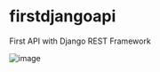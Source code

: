 # firstdjangoapi
First API with Django REST Framework

![image](https://user-images.githubusercontent.com/69769751/213058701-965a97d5-cb9f-49ab-b4d7-587d2b8b6691.png)
